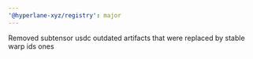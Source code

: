 ```yaml
---
'@hyperlane-xyz/registry': major
---
```


Removed subtensor usdc outdated artifacts that were replaced by stable warp ids ones
